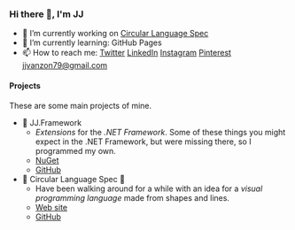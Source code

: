 ### Hi there 👋, I'm JJ

- 🔭 I’m currently working on [Circular Language Spec](https://jjvanzon.github.io/Circular-Language-Spec/)
- 🌱 I’m currently learning: GitHub Pages
- 📫 How to reach me: [Twitter](https://twitter.com/devjj79) [LinkedIn](https://www.linkedin.com/in/jj-van-zon-04b80a18/) [Instagram](https://www.instagram.com/jjvanzon79/) [Pinterest](https://nl.pinterest.com/jjvanzon/) jjvanzon79@gmail.com

#### Projects

These are some main projects of mine.

- 🔩 JJ.Framework
    - *Extensions* for the *.NET Framework*. Some of these things you might expect in the .NET Framework, but were missing there, so I programmed my own.
    - [NuGet](https://www.nuget.org/profiles/jjvanzon)
    - [GitHub](https://github.com/jjvanzon/JJ.Framework)
- 🔵 Circular Language Spec 🔶
    - Have been walking around for a while with an idea for a *visual programming language* made from shapes and lines.
    - [Web site](https://jjvanzon.github.io/Circular-Language-Spec/)
    - [GitHub](https://github.com/jjvanzon/Circular-Language-Spec)
    